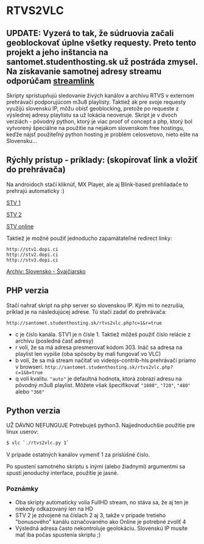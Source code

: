 # RTVS2VLC
## UPDATE: Vyzerá to tak, že súdruovia začali geoblockovať úplne všetky requesty. Preto tento projekt a jeho inštancia na santomet.studenthosting.sk už postráda zmysel. Na získavanie samotnej adresy streamu odporúčam [streamlink](https://github.com/streamlink/streamlink)

Skripty sprístupňujú sledovanie živých kanálov a archívu RTVS v externom prehrávači podporujúcom m3u8 playlisty. Taktiež ak pre svoje requesty využijú slovenskú IP, môžu obísť geoblocking, pretože po requeste z výslednej adresy playlistu sa už lokácia neoveruje. Skript je v dvoch verziách - pôvodný python, ktorý je viac proof of concept a php, ktorý bol vytvorený špeciálne na použitie na nejakom slovenskom free hostingu, keďže nájsť použiteľný python hosting je problém celosvetovo, nieto ešte na Slovensku...

## Rýchly prístup - príklady: (skopírovať link a vložiť do prehrávača)
Na androidoch stačí kliknúť, MX Player, ale aj Blink-based prehliadače to prehrajú automaticky :) 

[STV 1](http://santomet.studenthosting.sk/rtvs2vlc.php?c=1&r=true)

[STV 2](http://santomet.studenthosting.sk/rtvs2vlc.php?c=2&r=true)

[STV online](http://santomet.studenthosting.sk/rtvs2vlc.php?c=4&r=true)

Taktiež je možné použiť jednoducho zapamätateľné redirect linky:

```
http://stv1.dopi.ci
http://stv2.dopi.ci
http://stv3.dopi.ci
```


[Archív: Slovensko - Švajčiarsko](http://santomet.studenthosting.sk/rtvs2vlc.php?c=155614&r=true)

## PHP verzia
Stačí nahrať skript na php server so slovenskou IP. Kým mi to nezrušia, príklad je na následujúcej adrese. Tú stačí zadať do prehrávača:
```
http://santomet.studenthosting.sk/rtvs2vlc.php?c=1&r=true
```
  - c je číslo kanála. STV1 je n čísle 1. Taktiež môžeš použiť číslo relácie z archívu (posledná časť adresy)
  - r volí, že sa má adresa presmerovať kódom 303. Ináč sa adresa na playlist len vypíše (oba spôsoby by mali fungovať vo VLC)
  - b volí, že sa má stream načítať vo videojs-contrib-hls prehrávači priamo v browseri. ``` http://santomet.studenthosting.sk/rtvs2vlc.php?c=1&b=true ```
  - q volí kvalitu. ```"auto"``` je defaultná hodnota, ktorá zobrazí adresu na pôvodný m3u8 playlist. Môžete však špecifikovať ```"1080"```, ```"720"```, ```"480"``` alebo ```"360"```


## Python verzia
UŽ DÁVNO NEFUNGUJE
Potrebuješ python3.
Najjednoduchšie použitie pre linux userov: 
```sh
$ vlc `./rtvs2vlc.py 1`
```
V prípade ostatných kanálov vymeniť 1 za príslúšné číslo.

Po spustení samotného skriptu s inými (alebo žiadnymi) argumentmi sa spustí jenoduchý interface, použitie je jasné.


### Poznámky

  - Oba skripty automaticky volia FullHD stream, no stáva sa, že aj ten je niekedy odkazovaný len na HD
  - STV 2 je zdvojené na číslach 2 aj 3, takže v prípade tretieho "bonusového" kanálu označovaného ako Online je potrebné zvoliť 4
  - Výsledná adresa často nekontroluje geolokáciu. Slovenskú IP musíte mať iba počas spustenia skriptu ;)
